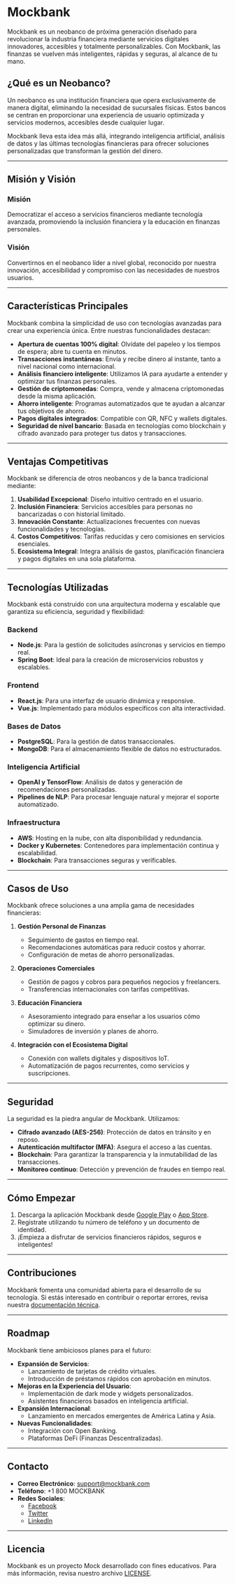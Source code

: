 # **Mockbank**

Mockbank es un neobanco de próxima generación diseñado para revolucionar la industria financiera mediante servicios digitales innovadores, accesibles y totalmente personalizables. Con Mockbank, las finanzas se vuelven más inteligentes, rápidas y seguras, al alcance de tu mano.

## **¿Qué es un Neobanco?**

Un neobanco es una institución financiera que opera exclusivamente de manera digital, eliminando la necesidad de sucursales físicas. Estos bancos se centran en proporcionar una experiencia de usuario optimizada y servicios modernos, accesibles desde cualquier lugar.

Mockbank lleva esta idea más allá, integrando inteligencia artificial, análisis de datos y las últimas tecnologías financieras para ofrecer soluciones personalizadas que transforman la gestión del dinero.

---

## **Misión y Visión**

### **Misión**
Democratizar el acceso a servicios financieros mediante tecnología avanzada, promoviendo la inclusión financiera y la educación en finanzas personales.

### **Visión**
Convertirnos en el neobanco líder a nivel global, reconocido por nuestra innovación, accesibilidad y compromiso con las necesidades de nuestros usuarios.

---

## **Características Principales**

Mockbank combina la simplicidad de uso con tecnologías avanzadas para crear una experiencia única. Entre nuestras funcionalidades destacan:

- **Apertura de cuentas 100% digital**: Olvídate del papeleo y los tiempos de espera; abre tu cuenta en minutos.
- **Transacciones instantáneas**: Envía y recibe dinero al instante, tanto a nivel nacional como internacional.
- **Análisis financiero inteligente**: Utilizamos IA para ayudarte a entender y optimizar tus finanzas personales.
- **Gestión de criptomonedas**: Compra, vende y almacena criptomonedas desde la misma aplicación.
- **Ahorro inteligente**: Programas automatizados que te ayudan a alcanzar tus objetivos de ahorro.
- **Pagos digitales integrados**: Compatible con QR, NFC y wallets digitales.
- **Seguridad de nivel bancario**: Basada en tecnologías como blockchain y cifrado avanzado para proteger tus datos y transacciones.

---

## **Ventajas Competitivas**

Mockbank se diferencia de otros neobancos y de la banca tradicional mediante:

1. **Usabilidad Excepcional**: Diseño intuitivo centrado en el usuario.
2. **Inclusión Financiera**: Servicios accesibles para personas no bancarizadas o con historial limitado.
3. **Innovación Constante**: Actualizaciones frecuentes con nuevas funcionalidades y tecnologías.
4. **Costos Competitivos**: Tarifas reducidas y cero comisiones en servicios esenciales.
5. **Ecosistema Integral**: Integra análisis de gastos, planificación financiera y pagos digitales en una sola plataforma.

---

## **Tecnologías Utilizadas**

Mockbank está construido con una arquitectura moderna y escalable que garantiza su eficiencia, seguridad y flexibilidad:

### **Backend**
- **Node.js**: Para la gestión de solicitudes asíncronas y servicios en tiempo real.
- **Spring Boot**: Ideal para la creación de microservicios robustos y escalables.

### **Frontend**
- **React.js**: Para una interfaz de usuario dinámica y responsive.
- **Vue.js**: Implementado para módulos específicos con alta interactividad.

### **Bases de Datos**
- **PostgreSQL**: Para la gestión de datos transaccionales.
- **MongoDB**: Para el almacenamiento flexible de datos no estructurados.

### **Inteligencia Artificial**
- **OpenAI y TensorFlow**: Análisis de datos y generación de recomendaciones personalizadas.
- **Pipelines de NLP**: Para procesar lenguaje natural y mejorar el soporte automatizado.

### **Infraestructura**
- **AWS**: Hosting en la nube, con alta disponibilidad y redundancia.
- **Docker y Kubernetes**: Contenedores para implementación continua y escalabilidad.
- **Blockchain**: Para transacciones seguras y verificables.

---

## **Casos de Uso**

Mockbank ofrece soluciones a una amplia gama de necesidades financieras:

1. **Gestión Personal de Finanzas**
   - Seguimiento de gastos en tiempo real.
   - Recomendaciones automáticas para reducir costos y ahorrar.
   - Configuración de metas de ahorro personalizadas.

2. **Operaciones Comerciales**
   - Gestión de pagos y cobros para pequeños negocios y freelancers.
   - Transferencias internacionales con tarifas competitivas.

3. **Educación Financiera**
   - Asesoramiento integrado para enseñar a los usuarios cómo optimizar su dinero.
   - Simuladores de inversión y planes de ahorro.

4. **Integración con el Ecosistema Digital**
   - Conexión con wallets digitales y dispositivos IoT.
   - Automatización de pagos recurrentes, como servicios y suscripciones.

---

## **Seguridad**

La seguridad es la piedra angular de Mockbank. Utilizamos:

- **Cifrado avanzado (AES-256)**: Protección de datos en tránsito y en reposo.
- **Autenticación multifactor (MFA)**: Asegura el acceso a las cuentas.
- **Blockchain**: Para garantizar la transparencia y la inmutabilidad de las transacciones.
- **Monitoreo continuo**: Detección y prevención de fraudes en tiempo real.

---

## **Cómo Empezar**

1. Descarga la aplicación Mockbank desde [Google Play](#) o [App Store](#).
2. Regístrate utilizando tu número de teléfono y un documento de identidad.
3. ¡Empieza a disfrutar de servicios financieros rápidos, seguros e inteligentes!

---

## **Contribuciones**

Mockbank fomenta una comunidad abierta para el desarrollo de su tecnología. Si estás interesado en contribuir o reportar errores, revisa nuestra [documentación técnica](#).

---

## **Roadmap**

Mockbank tiene ambiciosos planes para el futuro:

- **Expansión de Servicios**:
  - Lanzamiento de tarjetas de crédito virtuales.
  - Introducción de préstamos rápidos con aprobación en minutos.
- **Mejoras en la Experiencia del Usuario**:
  - Implementación de dark mode y widgets personalizados.
  - Asistentes financieros basados en inteligencia artificial.
- **Expansión Internacional**:
  - Lanzamiento en mercados emergentes de América Latina y Asia.
- **Nuevas Funcionalidades**:
  - Integración con Open Banking.
  - Plataformas DeFi (Finanzas Descentralizadas).

---

## **Contacto**

- **Correo Electrónico**: support@mockbank.com  
- **Teléfono**: +1 800 MOCKBANK  
- **Redes Sociales**:  
  - [Facebook](#)  
  - [Twitter](#)  
  - [LinkedIn](#)  

---

## **Licencia**

Mockbank es un proyecto Mock desarrollado con fines educativos. Para más información, revisa nuestro archivo [LICENSE](LICENSE.md).


